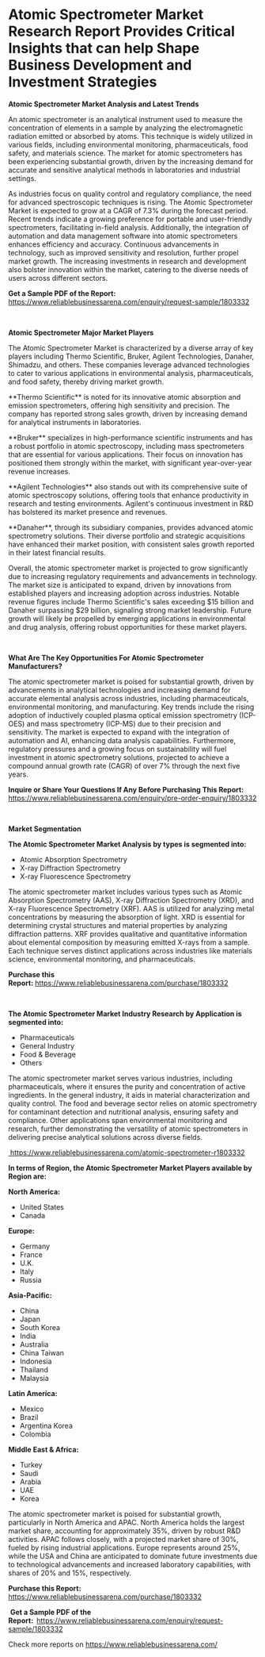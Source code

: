 <p><h1>Atomic Spectrometer Market Research Report Provides Critical Insights that can help Shape Business Development and Investment Strategies</h1></p><p><strong>Atomic Spectrometer Market Analysis and Latest Trends</strong></p>
<p><p>An atomic spectrometer is an analytical instrument used to measure the concentration of elements in a sample by analyzing the electromagnetic radiation emitted or absorbed by atoms. This technique is widely utilized in various fields, including environmental monitoring, pharmaceuticals, food safety, and materials science. The market for atomic spectrometers has been experiencing substantial growth, driven by the increasing demand for accurate and sensitive analytical methods in laboratories and industrial settings.</p><p>As industries focus on quality control and regulatory compliance, the need for advanced spectroscopic techniques is rising. The Atomic Spectrometer Market is expected to grow at a CAGR of 7.3% during the forecast period. Recent trends indicate a growing preference for portable and user-friendly spectrometers, facilitating in-field analysis. Additionally, the integration of automation and data management software into atomic spectrometers enhances efficiency and accuracy. Continuous advancements in technology, such as improved sensitivity and resolution, further propel market growth. The increasing investments in research and development also bolster innovation within the market, catering to the diverse needs of users across different sectors.</p></p>
<p><strong>Get a Sample PDF of the Report:&nbsp;</strong> <a href="https://www.reliablebusinessarena.com/enquiry/request-sample/1803332?utm_campaign=3121&utm_medium=2&utm_source=Github&utm_content=ia&utm_term=10042025&utm_id=atomic-spectrometer">https://www.reliablebusinessarena.com/enquiry/request-sample/1803332</a></p>
<p>&nbsp;</p>
<p><strong>Atomic Spectrometer Major Market Players</strong></p>
<p><p>The Atomic Spectrometer Market is characterized by a diverse array of key players including Thermo Scientific, Bruker, Agilent Technologies, Danaher, Shimadzu, and others. These companies leverage advanced technologies to cater to various applications in environmental analysis, pharmaceuticals, and food safety, thereby driving market growth.</p><p>**Thermo Scientific** is noted for its innovative atomic absorption and emission spectrometers, offering high sensitivity and precision. The company has reported strong sales growth, driven by increasing demand for analytical instruments in laboratories.</p><p>**Bruker** specializes in high-performance scientific instruments and has a robust portfolio in atomic spectroscopy, including mass spectrometers that are essential for various applications. Their focus on innovation has positioned them strongly within the market, with significant year-over-year revenue increases. </p><p>**Agilent Technologies** also stands out with its comprehensive suite of atomic spectroscopy solutions, offering tools that enhance productivity in research and testing environments. Agilent's continuous investment in R&D has bolstered its market presence and revenues.</p><p>**Danaher**, through its subsidiary companies, provides advanced atomic spectrometry solutions. Their diverse portfolio and strategic acquisitions have enhanced their market position, with consistent sales growth reported in their latest financial results.</p><p>Overall, the atomic spectrometer market is projected to grow significantly due to increasing regulatory requirements and advancements in technology. The market size is anticipated to expand, driven by innovations from established players and increasing adoption across industries. Notable revenue figures include Thermo Scientific's sales exceeding $15 billion and Danaher surpassing $29 billion, signaling strong market leadership. Future growth will likely be propelled by emerging applications in environmental and drug analysis, offering robust opportunities for these market players.</p></p>
<p>&nbsp;</p>
<p><strong>What Are The Key Opportunities For Atomic Spectrometer Manufacturers?</strong></p>
<p><p>The atomic spectrometer market is poised for substantial growth, driven by advancements in analytical technologies and increasing demand for accurate elemental analysis across industries, including pharmaceuticals, environmental monitoring, and manufacturing. Key trends include the rising adoption of inductively coupled plasma optical emission spectrometry (ICP-OES) and mass spectrometry (ICP-MS) due to their precision and sensitivity. The market is expected to expand with the integration of automation and AI, enhancing data analysis capabilities. Furthermore, regulatory pressures and a growing focus on sustainability will fuel investment in atomic spectrometry solutions, projected to achieve a compound annual growth rate (CAGR) of over 7% through the next five years.</p></p>
<p><strong>Inquire or Share Your Questions If Any Before Purchasing This Report:</strong> <a href="https://www.reliablebusinessarena.com/enquiry/pre-order-enquiry/1803332?utm_campaign=3121&utm_medium=2&utm_source=Github&utm_content=ia&utm_term=10042025&utm_id=atomic-spectrometer">https://www.reliablebusinessarena.com/enquiry/pre-order-enquiry/1803332</a></p>
<p>&nbsp;</p>
<p><strong>Market Segmentation</strong></p>
<p><strong>The Atomic Spectrometer Market Analysis by types is segmented into:</strong></p>
<p><ul><li>Atomic Absorption Spectrometry</li><li>X-ray Diffraction Spectrometry</li><li>X-ray Fluorescence Spectrometry</li></ul></p>
<p><p>The atomic spectrometer market includes various types such as Atomic Absorption Spectrometry (AAS), X-ray Diffraction Spectrometry (XRD), and X-ray Fluorescence Spectrometry (XRF). AAS is utilized for analyzing metal concentrations by measuring the absorption of light. XRD is essential for determining crystal structures and material properties by analyzing diffraction patterns. XRF provides qualitative and quantitative information about elemental composition by measuring emitted X-rays from a sample. Each technique serves distinct applications across industries like materials science, environmental monitoring, and pharmaceuticals.</p></p>
<p><strong>Purchase this Report:&nbsp;</strong><a href="https://www.reliablebusinessarena.com/purchase/1803332?utm_campaign=3121&utm_medium=2&utm_source=Github&utm_content=ia&utm_term=10042025&utm_id=atomic-spectrometer">https://www.reliablebusinessarena.com/purchase/1803332</a></p>
<p>&nbsp;</p>
<p><strong>The Atomic Spectrometer Market Industry Research by Application is segmented into:</strong></p>
<p><ul><li>Pharmaceuticals</li><li>General Industry</li><li>Food & Beverage</li><li>Others</li></ul></p>
<p><p>The atomic spectrometer market serves various industries, including pharmaceuticals, where it ensures the purity and concentration of active ingredients. In the general industry, it aids in material characterization and quality control. The food and beverage sector relies on atomic spectrometry for contaminant detection and nutritional analysis, ensuring safety and compliance. Other applications span environmental monitoring and research, further demonstrating the versatility of atomic spectrometers in delivering precise analytical solutions across diverse fields.</p></p>
<p><a href="https://www.reliablebusinessarena.com/atomic-spectrometer-r1803332?utm_campaign=3121&utm_medium=2&utm_source=Github&utm_content=ia&utm_term=10042025&utm_id=atomic-spectrometer">&nbsp;https://www.reliablebusinessarena.com/atomic-spectrometer-r1803332</a></p>
<p><strong>In terms of Region, the Atomic Spectrometer Market Players available by Region are:</strong></p>
<p>
    <p> <strong> North America: </strong>
        <ul>
            <li>United States</li>
            <li>Canada</li>
        </ul>
        </p> 
    <p> <strong> Europe: </strong>
        <ul>
            <li>Germany</li>
            <li>France</li>
            <li>U.K.</li>
            <li>Italy</li>
            <li>Russia</li>
        </ul>
        </p> 
    <p> <strong> Asia-Pacific: </strong>
        <ul>
            <li>China</li>
            <li>Japan</li>
            <li>South Korea</li>
            <li>India</li>
            <li>Australia</li>
            <li>China Taiwan</li>
            <li>Indonesia</li>
            <li>Thailand</li>
            <li>Malaysia</li>
        </ul>
        </p> 
    <p> <strong> Latin America: </strong>
        <ul>
            <li>Mexico</li>
            <li>Brazil</li>
            <li>Argentina Korea</li>
            <li>Colombia</li>
        </ul>
        </p> 
    <p> <strong> Middle East & Africa: </strong>
        <ul>
            <li>Turkey</li>
            <li>Saudi</li>
            <li>Arabia</li>
            <li>UAE</li>
            <li>Korea</li>
        </ul>
    </p>
    </p>
<p><p>The atomic spectrometer market is poised for substantial growth, particularly in North America and APAC. North America holds the largest market share, accounting for approximately 35%, driven by robust R&D activities. APAC follows closely, with a projected market share of 30%, fueled by rising industrial applications. Europe represents around 25%, while the USA and China are anticipated to dominate future investments due to technological advancements and increased laboratory capabilities, with shares of 20% and 15%, respectively.</p></p>
<p><strong>Purchase this Report: </strong><a href="https://www.reliablebusinessarena.com/purchase/1803332?utm_campaign=3121&utm_medium=2&utm_source=Github&utm_content=ia&utm_term=10042025&utm_id=atomic-spectrometer">https://www.reliablebusinessarena.com/purchase/1803332</a></p>
<p>&nbsp;<strong>Get a Sample PDF of the Report:&nbsp;&nbsp;</strong><a href="https://www.reliablebusinessarena.com/enquiry/request-sample/1803332?utm_campaign=3121&utm_medium=2&utm_source=Github&utm_content=ia&utm_term=10042025&utm_id=atomic-spectrometer">https://www.reliablebusinessarena.com/enquiry/request-sample/1803332</a></p>
<p><strong></strong></p>
<p>Check more reports on <a href="https://www.reliablebusinessarena.com/?utm_campaign=3121&utm_medium=2&utm_source=Github&utm_content=ia&utm_term=10042025&utm_id=atomic-spectrometer">https://www.reliablebusinessarena.com/</a></p>